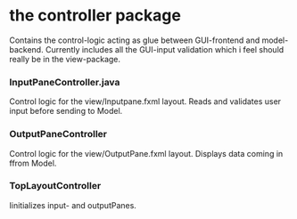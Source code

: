 # the controller package

Contains the control-logic acting as glue between GUI-frontend and model-backend. Currently includes all the GUI-input validation which i feel should really be in the view-package.

### InputPaneController.java

Control logic for the view/Inputpane.fxml layout. Reads and validates user input before sending to Model.

### OutputPaneController

Control logic for the view/OutputPane.fxml layout. Displays data coming in ffrom Model.

### TopLayoutController

Iinitializes input- and outputPanes. 
